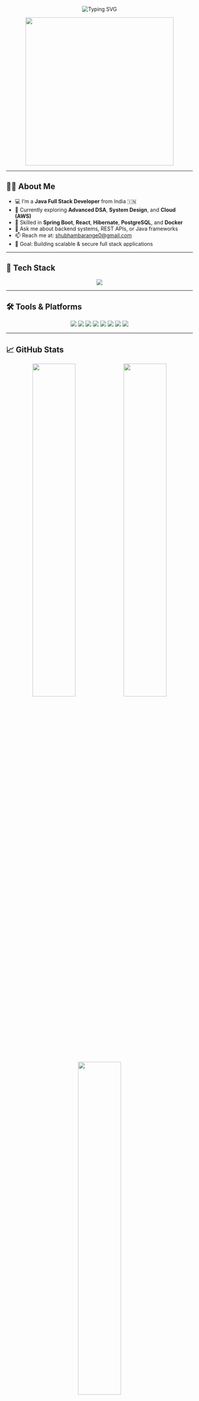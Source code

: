 <p align="center">
  <img src="https://readme-typing-svg.demolab.com?font=Fira+Code&duration=3000&pause=1000&center=true&vCenter=true&width=450&lines=Hi+%F0%9F%91%8B%2C+I'm+Shubham+Barange!;Java+Full+Stack+Developer;Spring+Boot+%7C+React+%7C+PostgreSQL;Clean+Code+%7C+Backend+%7C+DevOps" alt="Typing SVG" />
</p>

<p align="center">
  <img src="https://media.giphy.com/media/qgQUggAC3Pfv687qPC/giphy.gif" width="400"/>
</p>

---

## 👨‍💻 About Me

- 💻 I’m a **Java Full Stack Developer** from India 🇮🇳  
- 🌱 Currently exploring **Advanced DSA**, **System Design**, and **Cloud (AWS)**  
- 🚀 Skilled in **Spring Boot**, **React**, **Hibernate**, **PostgreSQL**, and **Docker**  
- 💬 Ask me about backend systems, REST APIs, or Java frameworks  
- 📫 Reach me at: [shubhambarange0@gmail.com](mailto:shubhambarange0@gmail.com)  
- 🎯 Goal: Building scalable & secure full stack applications  

---

## 🚀 Tech Stack

<p align="center">
  <img src="https://skillicons.dev/icons?i=java,spring,hibernate,postgres,react,docker,redis,linux,js,html,css,git" />
</p>

---

## 🛠️ Tools & Platforms

<p align="center">
  <img src="https://img.shields.io/badge/Java-%23ED8B00.svg?&style=for-the-badge&logo=java&logoColor=white"/>
  <img src="https://img.shields.io/badge/Spring_Boot-6DB33F?style=for-the-badge&logo=spring-boot&logoColor=white"/>
  <img src="https://img.shields.io/badge/Hibernate-59666C?style=for-the-badge&logo=hibernate&logoColor=white"/>
  <img src="https://img.shields.io/badge/PostgreSQL-316192?style=for-the-badge&logo=postgresql&logoColor=white"/>
  <img src="https://img.shields.io/badge/React-61DAFB?style=for-the-badge&logo=react&logoColor=black"/>
  <img src="https://img.shields.io/badge/Redis-%23DD0031.svg?&style=for-the-badge&logo=redis&logoColor=white"/>
  <img src="https://img.shields.io/badge/Docker-2496ED?style=for-the-badge&logo=docker&logoColor=white"/>
  <img src="https://img.shields.io/badge/Linux-FCC624?style=for-the-badge&logo=linux&logoColor=black"/>
</p>

---

## 📈 GitHub Stats

<p align="center">
  <img src="https://github-readme-stats.vercel.app/api?username=Shubhambarange&show_icons=true&theme=tokyonight&hide_border=true" width="48%"/>
  <img src="https://github-readme-streak-stats.herokuapp.com/?user=Shubhambarange&theme=tokyonight&hide_border=true" width="48%"/>
</p>

<p align="center">
  <img src="https://github-readme-stats.vercel.app/api/top-langs/?username=Shubhambarange&layout=compact&theme=tokyonight&hide_border=true" width="48%"/>
</p>

---

## 📌 Featured Projects

| Project | Description | Tech Stack | Link |
|--------|-------------|------------|------|
| **Study Notion** | Full-stack EdTech app for course management | React, Node.js, MongoDB | [GitHub](https://github.com/Shubhambarange/StudyNotion) |
| **Portfolio Website** | Personal portfolio built from scratch | HTML, CSS, JavaScript | [Live](#) |
| **BlogApp-using-express.js** | Simple Blog App with CRUD ops | React, Express Js | [GitHub](https://github.com/Shubhambarange/BlogApp-using-express.js) |

---

## 📫 Connect with Me

<p align="center">
  <a href="https://www.linkedin.com/in/shubham-barange-587724222/" target="_blank"><img src="https://img.icons8.com/fluency/48/000000/linkedin.png"/></a>
  <a href="https://www.instagram.com/shubhambarange31/" target="_blank"><img src="https://img.icons8.com/fluency/48/000000/instagram-new.png"/></a>
  <a href="mailto:shubhambarange0@gmail.com"><img src="https://img.icons8.com/fluency/48/000000/gmail-new.png"/></a>
</p>

---

## 🔖 Currently Learning

- 🧠 Advanced Java DSA & System Design  
- ☁️ Cloud (AWS – EC2, S3, RDS)  
- 🔐 Secure Authentication & Authorization  

---

> ⭐ *Don’t forget to star repositories you like or find useful!*  
> 📌 *Open to collaboration and freelance Java Spring Boot projects.*

